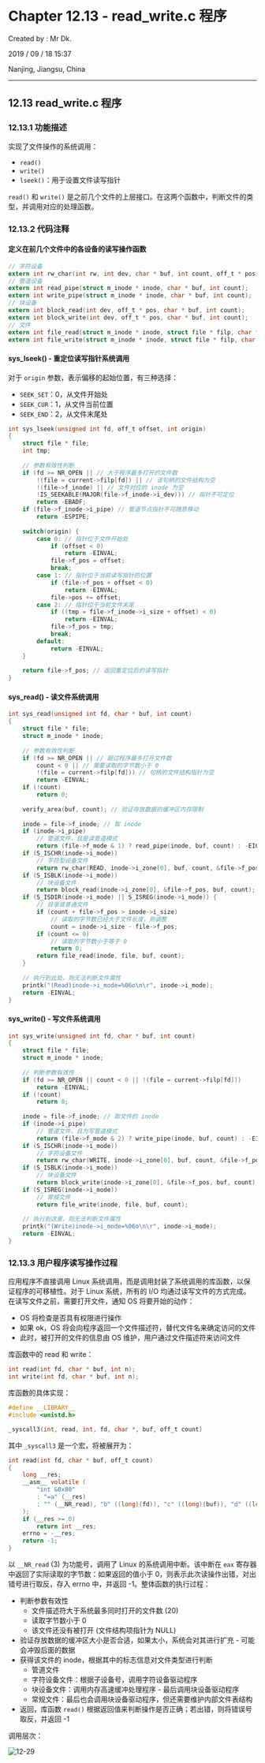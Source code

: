 # Chapter 12.13 - read_write.c 程序

Created by : Mr Dk.

2019 / 09 / 18 15:37

Nanjing, Jiangsu, China

---

## 12.13 read_write.c 程序

### 12.13.1 功能描述

实现了文件操作的系统调用：

- `read()`
- `write()`
- `lseek()`：用于设置文件读写指针

`read()` 和 `write()` 是之前几个文件的上层接口。在这两个函数中，判断文件的类型，并调用对应的处理函数。

### 12.13.2 代码注释

#### 定义在前几个文件中的各设备的读写操作函数

```c
// 字符设备
extern int rw_char(int rw, int dev, char * buf, int count, off_t * pos);
// 管道设备
extern int read_pipe(struct m_inode * inode, char * buf, int count);
extern int write_pipe(struct m_inode * inode, char * buf, int count);
// 块设备
extern int block_read(int dev, off_t * pos, char * buf, int count);
extern int block_write(int dev, off_t * pos, char * buf, int count);
// 文件
extern int file_read(struct m_inode * inode, struct file * filp, char * buf, int count);
extern int file_write(struct m_inode * inode, struct file * filp, char * buf, int count);
```

#### sys_lseek() - 重定位读写指针系统调用

对于 `origin` 参数，表示偏移的起始位置，有三种选择：

- `SEEK_SET`：0，从文件开始处
- `SEEK_CUR`：1，从文件当前位置
- `SEEK_END`：2，从文件末尾处

```c
int sys_lseek(unsigned int fd, off_t offset, int origin)
{
    struct file * file;
    int tmp;
    
    // 参数有效性判断
    if (fd >= NR_OPEN || // 大于程序最多打开的文件数
        !(file = current->filp[fd]) || // 该句柄的文件结构为空
        !(file->f_inode) || // 文件对应的 inode 为空
        !IS_SEEKABLE(MAJOR(file->f_inode->i_dev))) // 指针不可定位
        return -EBADF;
    if (file->f_inode->i_pipe) // 管道节点指针不可随意移动
        return -ESPIPE;
    
    switch(origin) {
        case 0: // 指针位于文件开始处
            if (offset < 0)
                return -EINVAL;
            file->f_pos = offset;
            break;
        case 1: // 指针位于当前读写指针的位置
            if (file->f_pos + offset < 0)
                return -EINVAL;
            file->pos += offset;
        case 2: // 指针位于当前文件末尾
            if ((tmp = file->f_inode->i_size + offset) < 0)
                return -EINVAL;
            file->f_pos = tmp;
            break;
        default:
            return -EINVAL;
    }
    
    return file->f_pos; // 返回重定位后的读写指针
}
```

#### sys_read() - 读文件系统调用

```c
int sys_read(unsigned int fd, char * buf, int count)
{
    struct file * file;
    struct m_inode * inode;
    
    // 参数有效性判断
    if (fd >= NR_OPEN || // 超过程序最多打开文件数
        count < 0 || // 需要读取的字节数小于 0
        !(file = current->filp[fd])) // 句柄的文件结构指针为空
        return -EINVAL;
    if (!count)
        return 0;
    
    verify_area(buf, count); // 验证存放数据的缓冲区内存限制
    
    inode = file->f_inode; // 取 inode
    if (inode->i_pipe)
        // 管道文件，且是读管道模式
        return (file->f_mode & 1) ? read_pipe(inode, buf, count) : -EIO;
    if (S_ISCHR(inode->i_mode))
        // 字符型设备文件
        return rw_char(READ, inode->i_zone[0], buf, count, &file->f_pos);
    if (S_ISBLK(inode->i_mode))
        // 块设备文件
        return block_read(inode->i_zone[0], &file->f_pos, buf, count);
    if (S_ISDIR(inode->i_mode) || S_ISREG(inode->i_mode)) {
        // 目录或普通文件
        if (count + file->f_pos > inode->i_size)
            // 读取的字节数已经大于文件长度，则调整
            count = inode->i_size - file->f_pos;
        if (count <= 0)
            // 读取的字节数小于等于 0
            return 0;
        return file_read(inode, file, buf, count);
    }
    
    // 执行到此处，则无法判断文件属性
    printk("(Read)inode->i_mode=%06o\n\r", inode->i_mode);
    return -EINVAL;
}
```

#### sys_write() - 写文件系统调用

```c
int sys_write(unsigned int fd, char * buf, int count)
{
    struct file * file;
    struct m_inode * inode;
    
    // 判断参数有效性
    if (fd >= NR_OPEN || count < 0 || !(file = current->filp[fd]))
        return -EINVAL;
    if (!count)
        return 0;
    
    inode = file->f_inode; // 取文件的 inode
    if (inode->i_pipe)
        // 管道文件，且为写管道模式
        return (file->f_mode & 2) ? write_pipe(inode, buf, count) : -EIO;
    if (S_ISCHR(inode->i_mode))
        // 字符设备文件
        return rw_char(WRITE, inode->i_zone[0], buf, count, &file->f_pos);
    if (S_ISBLK(inode->i_mode))
        // 块设备文件
        return block_write(inode->i_zone[0], &file->f_pos, buf, count);
    if (S_ISREG(inode->i_mode))
        // 常规文件
        return file_write(inode, file, buf, count);
    
    // 执行到这里，则无法判断文件属性
    printk("(Write)inode->i_mode=%06o\n\r", inode->i_mode);
    return -EINVAL;
}
```

### 12.13.3 用户程序读写操作过程

应用程序不直接调用 Linux 系统调用，而是调用封装了系统调用的库函数，以保证程序的可移植性。对于 Linux 系统，所有的 I/O 均通过读写文件的方式完成。在读写文件之前，需要打开文件，通知 OS 将要开始的动作：

- OS 将检查是否具有权限进行操作
- 如果 ok，OS 将会向程序返回一个文件描述符，替代文件名来确定访问的文件
- 此时，被打开的文件的信息由 OS 维护，用户通过文件描述符来访问文件

库函数中的 read 和 write：

```c
int read(int fd, char * buf, int n);
int write(int fd, char * buf, int n);
```

库函数的具体实现：

```c
#define __LIBRARY__
#include <unistd.h>

_syscall3(int, read, int, fd, char *, buf, off_t count)
```

其中 `_syscall3` 是一个宏，将被展开为：

```c
int read(int fd, char * buf, off_t count)
{
    long __res;
    __asm__ volatile (
        "int &0x80"
        : "=a" (__res)
        : "" (__NR_read), "b" ((long)(fd)), "c" ((long)(buf)), "d" ((long)(count))
    );
    if (__res >= 0)
        return int __res;
    errno = -__res;
    return -1;
}
```

以 `__NR_read` (3) 为功能号，调用了 Linux 的系统调用中断。该中断在 `eax` 寄存器中返回了实际读取的字节数：如果返回的值小于 0，则表示此次读操作出错，对出错号进行取反，存入 errno 中，并返回 -1。整体函数的执行过程：

- 判断参数有效性
  - 文件描述符大于系统最多同时打开的文件数 (20)
  - 读取字节数小于 0
  - 该文件还没有被打开 (文件结构项指针为 NULL)
- 验证存放数据的缓冲区大小是否合适，如果太小，系统会对其进行扩充 - 可能会冲毁后面的数据
- 获得该文件的 inode，根据其中的标志信息对文件类型进行判断
  - 管道文件
  - 字符设备文件：根据子设备号，调用字符设备驱动程序
  - 块设备文件：调用内存高速缓冲处理程序 - 最后调用块设备驱动程序
  - 常规文件：最后也会调用块设备驱动程序，但还需要维护内部文件表结构
- 返回，库函数 `read()` 根据返回值来判断操作是否正确；若出错，则将错误号取反，并返回 -1

调用层次：

![12-29](../img/12-29.png)

